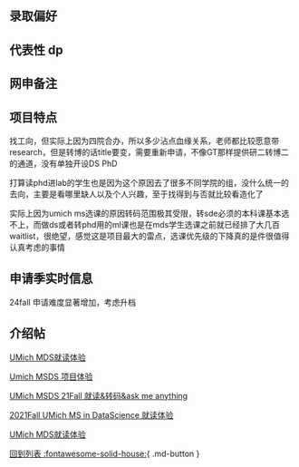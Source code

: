 ## 录取偏好

## 代表性 dp

## 网申备注

## 项目特点

找工向，但实际上因为四院合办，所以多少沾点血缘关系，老师都比较愿意带research，但是转博的话title要变，需要重新申请，不像GT那样提供研二转博二的通道，没有单独开设DS PhD

打算读phd进lab的学生也是因为这个原因去了很多不同学院的组，没什么统一的去向，主要是看哪里缺人以及个人兴趣，至于找得到与否就比较看造化了

实际上因为umich ms选课的原因转码范围极其受限，转sde必须的本科课基本选不上，而做ds或者转phd用的ml课也是在mds学生选课之前就已经排了大几百waitlist，很绝望，感觉这是项目最大的雷点，选课优先级的下降真的是件很值得认真考虑的事情

## 申请季实时信息

24fall 申请难度显著增加，考虑升档

## 介绍帖

[UMich MDS就读体验](https://www.1point3acres.com/bbs/thread-1034803-1-1.html)

[Umich MSDS 项目体验](https://www.1point3acres.com/bbs/thread-968074-1-1.html)

[UMich MSDS 21Fall 就读&转码&ask me anything](https://www.1point3acres.com/bbs/thread-926265-1-1.html)

[2021Fall UMich MS in DataScience 就读体验](https://www.1point3acres.com/bbs/thread-865137-1-1.html)

[UMich MDS就读体验](https://www.1point3acres.com/bbs/thread-1034803-1-1.html)

[回到列表 :fontawesome-solid-house:](grade.md){ .md-button }
